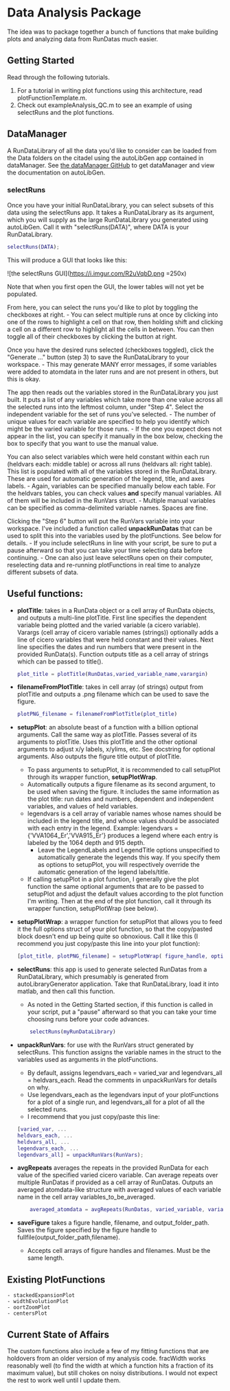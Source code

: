 # Data Analysis Package

The idea was to package together a bunch of functions that make building plots and analyzing data from RunDatas much easier.

## Getting Started
Read through the following tutorials.
1. For a tutorial in writing plot functions using this architecture, read plotFunctionTemplate.m.
2. Check out exampleAnalysis_QC.m to see an example of using selectRuns and the plot functions.

## DataManager
A RunDataLibrary of all the data you'd like to consider can be loaded from the Data folders on the citadel using the autoLibGen app contained in dataManager. See [the dataManager GitHub](https://github.com/weldlabucsb/dataManager) to get dataManager and view the documentation on autoLibGen.

### selectRuns
Once you have your initial RunDataLibrary, you can select subsets of this data using the selectRuns app. It takes a RunDataLibrary as its argument, which you will supply as the large RunDataLibrary you generated using autoLibGen. Call it with "selectRuns(DATA)", where DATA is your RunDataLibrary.
```matlab
selectRuns(DATA);
```
This will produce a GUI that looks like this:

![the selectRuns GUI](https://i.imgur.com/R2uVqbD.png =250x)

Note that when you first open the GUI, the lower tables will not yet be populated.

From here, you can select the runs you'd like to plot by toggling the checkboxes at right. 
    - You can select multiple runs at once by clicking into one of the rows to highlight a cell on that row, then holding shift and clicking a cell on a different row to highlight all the cells in between. You can then toggle all of their checkboxes by clicking the button at right.

Once you have the desired runs selected (checkboxes toggled), click the "Generate ..." button (step 3) to save the RunDataLibrary to your workspace. 
    - This may generate MANY error messages, if some variables were added to atomdata in the later runs and are not present in others, but this is okay.

The app then reads out the variables stored in the RunDataLibrary you just built. It puts a list of any variables which take more than one value across all the selected runs into the leftmost column, under "Step 4". Select the independent variable for the set of runs you've selected. 
    - The number of unique values for each variable are specified to help you identify which might be the varied variable for those runs.
    - If the one you expect does not appear in the list, you can specify it manually in the box below, checking the box to specify that you want to use the manual value.

You can also select variables which were held constant within each run (heldvars each: middle table) or across all runs (heldvars all: right table). This list is populated with all of the variables stored in the RunDataLibrary. These are used for automatic generation of the legend, title, and axes labels.
    - Again, variables can be specified manually below each table. For the heldvars tables, you can check values __and__ specify manual variables. All of them will be included in the RunVars struct.
    - Multiple manual variables can be specified as comma-delimited variable names. Spaces are fine.

Clicking the "Step 6" button will put the RunVars variable into your workspace. I've included a function called __unpackRunDatas__ that can be used to split this into the variables used by the plotFunctions. See below for details.
    - If you include selectRuns in line with your script, be sure to put a pause afterward so that you can take your time selecting data before continuing.
    - One can also just leave selectRuns open on their computer, reselecting data and re-running plotFunctions in real time to analyze different subsets of data.

## Useful functions:

- __plotTitle__: takes in a RunData object or a cell array of RunData objects, and outputs a multi-line plotTitle. First line specifies the dependent variable being plotted and the varied variable (a cicero variable). Varargs (cell array of cicero variable names (strings)) optionally adds a line of cicero variables that were held constant and their values. Next line specifies the dates and run numbers that were present in the provided RunData(s). Function outputs title as a cell array of strings which can be passed to title().
    ```matlab
    plot_title = plotTitle(RunDatas,varied_variable_name,varargin)
    ```

- __filenameFromPlotTitle__: takes in cell array (of strings) output from plotTitle and outputs a .png filename which can be used to save the figure.
    ```matlab
    plotPNG_filename = filenameFromPlotTitle(plot_title)
    ```

- __setupPlot__: an absolute beast of a function with a billion optional arguments. Call the same way as plotTitle. Passes several of its arguments to plotTitle. Uses this plotTitle and the other optional arguments to adjust x/y labels, x/ylims, etc. See docstring for optional arguments. Also outputs the figure title output of plotTitle.
    - To pass arguments to setupPlot, it is recommended to call setupPlot through its wrapper function, __setupPlotWrap__.
    - Automatically outputs a figure filename as its second argument, to be used when saving the figure. It includes the same information as the plot title: run dates and numbers, dependent and independent variables, and values of held variables.
    - legendvars is a cell array of variable names whose names should be included in the legend title, and whose values should be associated with each entry in the legend. Example: legendvars = {'VVA1064_Er','VVA915_Er'} produces a legend where each entry is labeled by the 1064 depth and 915 depth.
        - Leave the LegendLabels and LegendTitle options unspecified to automatically generate the legends this way. If you specify them as options to setupPlot, you will respectively override the automatic generation of the legend labels/title.
    - If calling setupPlot in a plot function, I generally give the plot function the same optional arguments that are to be passed to setupPlot and adjust the default values according to the plot function I'm writing. Then at the end of the plot function, call it through its wrapper function, setupPlotWrap (see below).

- __setupPlotWrap__: a wrapper function for setupPlot that allows you to feed it the full options struct of your plot function, so that the copy/pasted block doesn't end up being quite so obnoxious. Call it like this (I recommend you just copy/paste this line into your plot function):
    ```matlab
    [plot_title, plotPNG_filename] = setupPlotWrap( figure_handle, options, RunDatas, dependent_var, varied_variable_name, legendvars, varargin);
    ```

- __selectRuns__: this app is used to generate selected RunDatas from a RunDataLibrary, which presumably is generated from autoLibraryGenerator application. Take that RunDataLibrary, load it into matlab, and then call this function. 
    - As noted in the Getting Started section, if this function is called in your script, put a "pause" afterward so that you can take your time choosing runs before your code advances.
    ```matlab
        selectRuns(myRunDataLibrary)
    ```

- __unpackRunVars__: for use with the RunVars struct generated by selectRuns. This function assigns the variable names in the struct to the variables used as arguments in the plotFunctions.
    - By default, assigns legendvars_each = varied_var and legendvars_all = heldvars_each. Read the comments in unpackRunVars for details on why. 
    - Use legendvars_each as the legendvars input of your plotFunctions for a plot of a single run, and legendvars_all for a plot of all the selected runs.
    - I recommend that you just copy/paste this line:
    ```matlab
    [varied_var, ...
    heldvars_each, ...
    heldvars_all, ...
    legendvars_each, ...
    legendvars_all] = unpackRunVars(RunVars);
    ```

- __avgRepeats__ averages the repeats in the provided RunData for each value of the specified varied cicero variable. Can average repeats over multiple RunDatas if provided as a cell array of RunDatas. Outputs an averaged atomdata-like structure with averaged values of each variable name in the cell array variables_to_be_averaged.
    ```matlab
        averaged_atomdata = avgRepeats(RunDatas, varied_variable, variables_to_be_averaged);
    ```
    
- __saveFigure__ takes a figure handle, filename, and output_folder_path. Saves the figure specified by the figure handle to fullfile(output_folder_path,filename).
    - Accepts cell arrays of figure handles and filenames. Must be the same length.
    
## Existing PlotFunctions
    - stackedExpansionPlot
    - widthEvolutionPlot
    - oortZoomPlot
    - centersPlot

## Current State of Affairs
The custom functions also include a few of my fitting functions that are holdovers from an older version of my analysis code. fracWidth works reasonably well (to find the width at which a function hits a fraction of its maximum value), but still chokes on noisy distributions. I would not expect the rest to work well until I update them.

